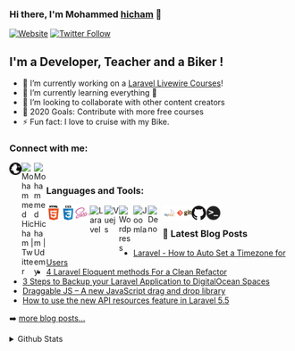 ### Hi there, I'm Mohammed [hicham][website] 👋

[![Website](https://img.shields.io/website?label=blogmedhicham.com&style=for-the-badge&url=https%3A%2F%2Fcodestackr.com)](https://blog.medhicham.com)
[![Twitter Follow](https://img.shields.io/twitter/follow/hicham720?color=1DA1F2&logo=twitter&style=for-the-badge)](https://twitter.com/intent/follow?original_referer=https%3A%2F%2Fgithub.com%2Fhicham720r&screen_name=hicham720)

## I'm a Developer, Teacher and a Biker !

- 🔭 I’m currently working on a [Laravel Livewire Courses][website]!
- 🌱 I’m currently learning everything 🤣
- 👯 I’m looking to collaborate with other content creators
- 🥅 2020 Goals: Contribute with more free courses
- ⚡ Fun fact: I love to cruise with my Bike.

### Connect with me:

[<img align="left" alt="blog.medhicham.com" width="22px" src="https://raw.githubusercontent.com/iconic/open-iconic/master/svg/globe.svg" />][website]
[<img align="left" alt="Mohammed Hicham | Twitter" width="22px" src="https://cdn.jsdelivr.net/npm/simple-icons@v3/icons/twitter.svg" />][udemy]
[<img align="left" alt="Mohammed Hicham | Udemy" width="22px" src="https://e7.pngegg.com/pngimages/76/565/png-clipart-udemy-coupon-logo-discounts-and-allowances-sales-formula-one-logo-love-text.png" />][udemy]
<br />
### Languages and Tools:

<img align="left" alt="HTML5" width="26px" src="https://raw.githubusercontent.com/github/explore/80688e429a7d4ef2fca1e82350fe8e3517d3494d/topics/html/html.png" />
<img align="left" alt="CSS3" width="26px" src="https://raw.githubusercontent.com/github/explore/80688e429a7d4ef2fca1e82350fe8e3517d3494d/topics/css/css.png" />
<img align="left" alt="Sass" width="26px" src="https://raw.githubusercontent.com/github/explore/80688e429a7d4ef2fca1e82350fe8e3517d3494d/topics/sass/sass.png" />
<img align="left" alt="Laravel" width="26px" src="https://laravel.com/img/logomark.min.svg" />
<img align="left" alt="Vuejs" width="26px" src="https://www.ideematic.com/wp-content/uploads/2018/05/logo-Vue-JS.png" />
<img align="left" alt="Wordpress" width="26px" src="https://radiorfa.com/wp-content/uploads/2014/01/wordpress-logo1.png" />
<img align="left" alt="Joomla" width="26px" src="https://avatars1.githubusercontent.com/u/751633?s=88&v=4" />
<img align="left" alt="Deno" width="26px" src="https://upload.wikimedia.org/wikipedia/commons/thumb/d/d0/Phpstorm.png/1200px-Phpstorm.png" />
<img align="left" alt="MySQL" width="26px" src="https://raw.githubusercontent.com/github/explore/80688e429a7d4ef2fca1e82350fe8e3517d3494d/topics/mysql/mysql.png" />
<img align="left" alt="Git" width="26px" src="https://raw.githubusercontent.com/github/explore/80688e429a7d4ef2fca1e82350fe8e3517d3494d/topics/git/git.png" />
<img align="left" alt="GitHub" width="26px" src="https://raw.githubusercontent.com/github/explore/78df643247d429f6cc873026c0622819ad797942/topics/github/github.png" />
<img align="left" alt="Terminal" width="26px" src="https://raw.githubusercontent.com/github/explore/80688e429a7d4ef2fca1e82350fe8e3517d3494d/topics/terminal/terminal.png" />

<br />

### 📕 Latest Blog Posts
<!-- BLOG-POST-LIST:START -->
- [Laravel - How to Auto Set a Timezone for Users](https://blog.medhicham.com/en/blog-en/laravel-how-to-auto-set-a-timezone-for-users)
- [4 Laravel Eloquent methods For a Clean Refactor](https://blog.medhicham.com/en/blog-en/4-laravel-eloquent-methods-for-a-clean-refactor)
- [3 Steps to Backup your Laravel Application to DigitalOcean Spaces](https://blog.medhicham.com/en/blog-en/3-steps-to-backup-your-laravel-web-application-to-digitalocean-spaces)
- [Draggable JS – A new JavaScript drag and drop library](https://blog.medhicham.com/en/?view=article&id=125:draggable-js-a-new-javascript-drag-and-drop-library&catid=37)
- [How to use the new API resources feature in Laravel 5.5](https://blog.medhicham.com/en/blog-en/how-to-use-the-new-api-resources-feature-in-laravel-5-5)
<!-- BLOG-POST-LIST:END -->

➡️ [more blog posts...](https://blog.medhicham.com)

<details>
  <summary> Github Stats</summary>

  <img align="left" alt="himan72's Github Stats" src="https://github-readme-stats.hicham72.vercel.app/api?username=himan72&show_icons=true&hide_border=true" />

</details>

[website]: https://blog.medhicham.com
[twitter]: https://twitter.com/hicham720
[udemy]: https://www.udemy.com/user/hichammomo/
